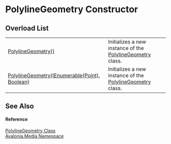 # PolylineGeometry Constructor


## Overload List
<table>
<tr>
<td><a href="M_Avalonia_Media_PolylineGeometry__ctor">PolylineGeometry()</a></td>
<td>Initializes a new instance of the <a href="T_Avalonia_Media_PolylineGeometry">PolylineGeometry</a> class.</td>
</tr>
<tr>
<td><a href="M_Avalonia_Media_PolylineGeometry__ctor_1">PolylineGeometry(IEnumerable(Point), Boolean)</a></td>
<td>Initializes a new instance of the <a href="T_Avalonia_Media_PolylineGeometry">PolylineGeometry</a> class.</td>
</tr>
</table>

## See Also


#### Reference
<a href="T_Avalonia_Media_PolylineGeometry">PolylineGeometry Class</a>  
<a href="N_Avalonia_Media">Avalonia.Media Namespace</a>  

